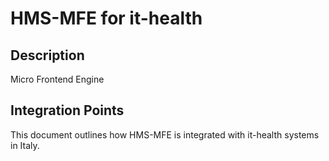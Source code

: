 # HMS-MFE for it-health

## Description

Micro Frontend Engine

## Integration Points

This document outlines how HMS-MFE is integrated with it-health systems in Italy.
